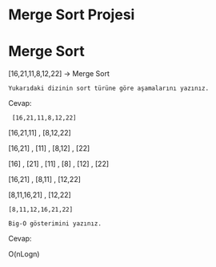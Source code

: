 # Merge Sort Projesi
# Merge Sort

[16,21,11,8,12,22] -> Merge Sort

    Yukarıdaki dizinin sort türüne göre aşamalarını yazınız.

Cevap:

     [16,21,11,8,12,22]

   [16,21,11] , [8,12,22]

[16,21] , [11] , [8,12] , [22]

[16] , [21] , [11] , [8] , [12] , [22]

 [16,21] , [8,11] , [12,22]

   [8,11,16,21] , [12,22]

    [8,11,12,16,21,22]

    Big-O gösterimini yazınız.

Cevap:

O(nLogn)